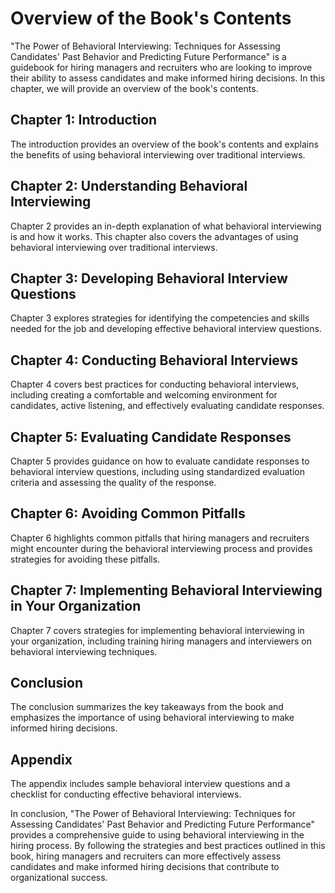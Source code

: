 Overview of the Book's Contents
========================================================

"The Power of Behavioral Interviewing: Techniques for Assessing Candidates' Past Behavior and Predicting Future Performance" is a guidebook for hiring managers and recruiters who are looking to improve their ability to assess candidates and make informed hiring decisions. In this chapter, we will provide an overview of the book's contents.

Chapter 1: Introduction
-----------------------

The introduction provides an overview of the book's contents and explains the benefits of using behavioral interviewing over traditional interviews.

Chapter 2: Understanding Behavioral Interviewing
------------------------------------------------

Chapter 2 provides an in-depth explanation of what behavioral interviewing is and how it works. This chapter also covers the advantages of using behavioral interviewing over traditional interviews.

Chapter 3: Developing Behavioral Interview Questions
----------------------------------------------------

Chapter 3 explores strategies for identifying the competencies and skills needed for the job and developing effective behavioral interview questions.

Chapter 4: Conducting Behavioral Interviews
-------------------------------------------

Chapter 4 covers best practices for conducting behavioral interviews, including creating a comfortable and welcoming environment for candidates, active listening, and effectively evaluating candidate responses.

Chapter 5: Evaluating Candidate Responses
-----------------------------------------

Chapter 5 provides guidance on how to evaluate candidate responses to behavioral interview questions, including using standardized evaluation criteria and assessing the quality of the response.

Chapter 6: Avoiding Common Pitfalls
-----------------------------------

Chapter 6 highlights common pitfalls that hiring managers and recruiters might encounter during the behavioral interviewing process and provides strategies for avoiding these pitfalls.

Chapter 7: Implementing Behavioral Interviewing in Your Organization
--------------------------------------------------------------------

Chapter 7 covers strategies for implementing behavioral interviewing in your organization, including training hiring managers and interviewers on behavioral interviewing techniques.

Conclusion
----------

The conclusion summarizes the key takeaways from the book and emphasizes the importance of using behavioral interviewing to make informed hiring decisions.

Appendix
--------

The appendix includes sample behavioral interview questions and a checklist for conducting effective behavioral interviews.

In conclusion, "The Power of Behavioral Interviewing: Techniques for Assessing Candidates' Past Behavior and Predicting Future Performance" provides a comprehensive guide to using behavioral interviewing in the hiring process. By following the strategies and best practices outlined in this book, hiring managers and recruiters can more effectively assess candidates and make informed hiring decisions that contribute to organizational success.
